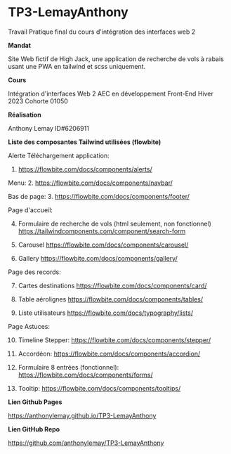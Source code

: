 # TP3-LemayAnthony
Travail Pratique final du cours d'intégration des interfaces web 2

**Mandat**

Site Web fictif de High Jack, une application de recherche de vols à rabais usant une PWA en tailwind et scss uniquement.

**Cours**

Intégration d'interfaces Web 2
AEC en développement Front-End Hiver 2023
Cohorte 01050

**Réalisation**

Anthony Lemay ID#6206911


**Liste des composantes Tailwind utilisées (flowbite)**

Alerte Téléchargement application:
1. https://flowbite.com/docs/components/alerts/


Menu:
2. https://flowbite.com/docs/components/navbar/

Bas de page:
3. https://flowbite.com/docs/components/footer/


Page d'accueil:

4. Formulaire de recherche de vols (html seulement, non fonctionnel)
https://tailwindcomponents.com/component/search-form


5. Carousel
https://flowbite.com/docs/components/carousel/


6. Gallery
https://flowbite.com/docs/components/gallery/


Page des records:

7. Cartes destinations
https://flowbite.com/docs/components/card/

8. Table aérolignes
https://flowbite.com/docs/components/tables/

9. Liste utilisateurs
https://flowbite.com/docs/typography/lists/


Page Astuces:

10. Timeline Stepper:
https://flowbite.com/docs/components/stepper/

11. Accordéon:
https://flowbite.com/docs/components/accordion/

12. Formulaire 8 entrées (fonctionnel):
https://flowbite.com/docs/components/forms/

13. Tooltip:
https://flowbite.com/docs/components/tooltips/



**Lien Github Pages**

https://anthonylemay.github.io/TP3-LemayAnthony


**Lien GitHub Repo**

https://github.com/anthonylemay/TP3-LemayAnthony